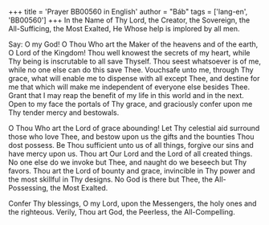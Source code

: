 +++
title = 'Prayer BB00560 in English'
author = "Báb"
tags = ['lang-en', 'BB00560']
+++
In the Name of Thy Lord, the Creator, the Sovereign, the All-Sufficing, the Most Exalted, He Whose help is implored by all men.

Say: O my God! O Thou Who art the Maker of the heavens and of the earth, O Lord of the Kingdom! Thou well knowest the secrets of my heart, while Thy being is inscrutable to all save Thyself. Thou seest whatsoever is of me, while no one else can do this save Thee. Vouchsafe unto me, through Thy grace, what will enable me to dispense with all except Thee, and destine for me that which will make me independent of everyone else besides Thee. Grant that I may reap the benefit of my life in this world and in the next. Open to my face the portals of Thy grace, and graciously confer upon me Thy tender mercy and bestowals.

O Thou Who art the Lord of grace abounding! Let Thy celestial aid surround those who love Thee, and bestow upon us the gifts and the bounties Thou dost possess. Be Thou sufficient unto us of all things, forgive our sins and have mercy upon us. Thou art Our Lord and the Lord of all created things. No one else do we invoke but Thee, and naught do we beseech but Thy favors. Thou art the Lord of bounty and grace, invincible in Thy power and the most skillful in Thy designs. No God is there but Thee, the All-Possessing, the Most Exalted.

Confer Thy blessings, O my Lord, upon the Messengers, the holy ones and the righteous. Verily, Thou art God, the Peerless, the All-Compelling.
